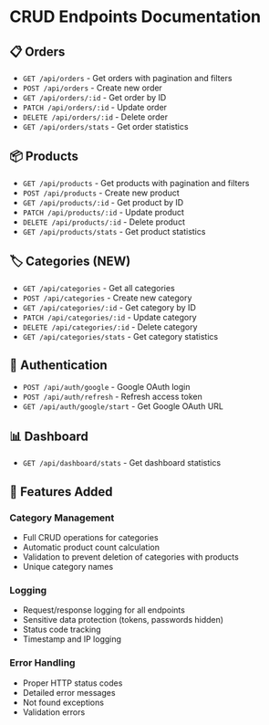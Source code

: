 # CRUD Endpoints Documentation

## 📋 Orders
- `GET /api/orders` - Get orders with pagination and filters
- `POST /api/orders` - Create new order
- `GET /api/orders/:id` - Get order by ID
- `PATCH /api/orders/:id` - Update order
- `DELETE /api/orders/:id` - Delete order
- `GET /api/orders/stats` - Get order statistics

## 📦 Products
- `GET /api/products` - Get products with pagination and filters
- `POST /api/products` - Create new product
- `GET /api/products/:id` - Get product by ID
- `PATCH /api/products/:id` - Update product
- `DELETE /api/products/:id` - Delete product
- `GET /api/products/stats` - Get product statistics

## 🏷️ Categories (NEW)
- `GET /api/categories` - Get all categories
- `POST /api/categories` - Create new category
- `GET /api/categories/:id` - Get category by ID
- `PATCH /api/categories/:id` - Update category
- `DELETE /api/categories/:id` - Delete category
- `GET /api/categories/stats` - Get category statistics

## 🔐 Authentication
- `POST /api/auth/google` - Google OAuth login
- `POST /api/auth/refresh` - Refresh access token
- `GET /api/auth/google/start` - Get Google OAuth URL

## 📊 Dashboard
- `GET /api/dashboard/stats` - Get dashboard statistics

## 🔧 Features Added

### Category Management
- Full CRUD operations for categories
- Automatic product count calculation
- Validation to prevent deletion of categories with products
- Unique category names

### Logging
- Request/response logging for all endpoints
- Sensitive data protection (tokens, passwords hidden)
- Status code tracking
- Timestamp and IP logging

### Error Handling
- Proper HTTP status codes
- Detailed error messages
- Not found exceptions
- Validation errors
